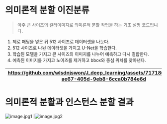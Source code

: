 # 의미론적 분할 이진분류
>아주 큰 사이즈의 컬러이미지로 의미론적 분할 작업을 하는 기초 설명 코드입니다.

1. 제로 패딩을 넣은 뒤 512 사이즈로 데이터셋을 나눈다.
2. 512 사이즈로 나뉜 데이터셋을 가지고 U-Net을 학습한다.
3. 학습된 모델을 가지고 큰 사이즈의 이미지를 나누어 예측하고 다시 결합한다.
4. 예측된 이미지를 가지고 노이즈를 제거하고 bbox와 중심 위치를 찾아낸다.

https://github.com/wlsdnjswon/J_deep_learning/assets/71718618/b9afd063-ae67-405d-9eb8-6cca0b784e6d |  https://github.com/wlsdnjswon/J_deep_learning/assets/71718618/7a0ad5ec-b33f-4e8c-a2b1-fd29b6ed0e27
---|---|

# 의미론적 분활과 인스턴스 분할 결과 
![image.jpg1](https://github.com/wlsdnjswon/J_deep_learning/assets/71718618/b9afd063-ae67-405d-9eb8-6cca0b784e6d) |![image.jpg2](https://github.com/wlsdnjswon/J_deep_learning/assets/71718618/7a0ad5ec-b33f-4e8c-a2b1-fd29b6ed0e27)


